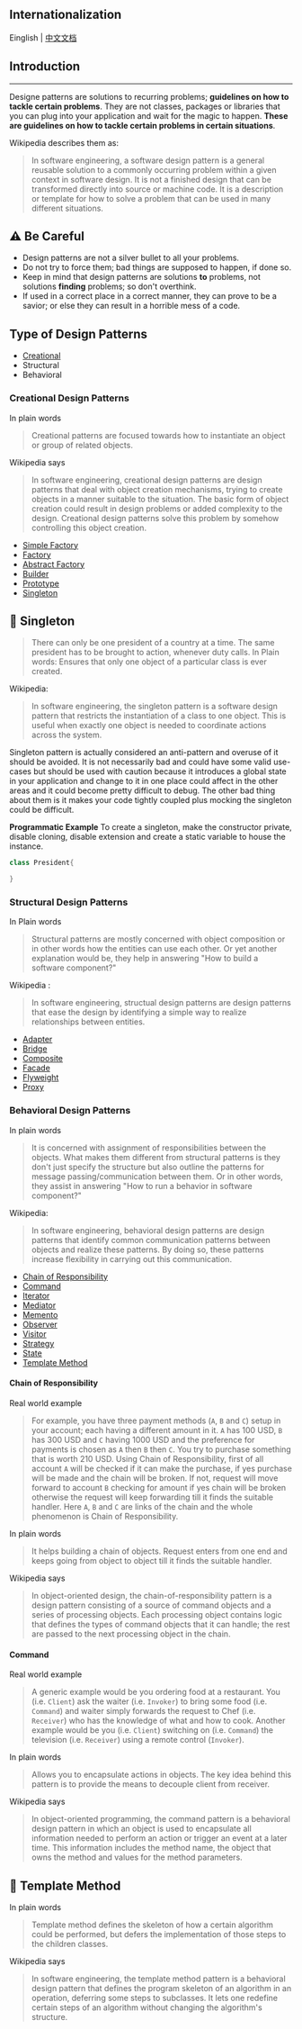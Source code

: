 ## Internationalization
Einglish | [中文文档](README_zh.md)

## Introduction
---
Designe patterns are solutions to recurring problems; **guidelines on how to tackle certain problems**. They are not classes, packages or libraries that you can plug into your application and wait for the magic to happen. **These are guidelines on how to tackle certain problems in certain situations**.

Wikipedia describes them as:
> In software engineering, a software design pattern is a general reusable solution to a commonly occurring problem within a given context in software design. It is not a finished design that can be transformed directly into source or machine code. It is a description or template for how to solve a problem that can be used in many different situations.

⚠️ Be Careful
-----------------
- Design patterns are not a silver bullet to all your problems.
- Do not try to force them; bad things are supposed to happen, if done so. 
- Keep in mind that design patterns are solutions **to** problems, not solutions **finding** problems; so don't overthink.
- If used in a correct place in a correct manner, they can prove to be a savior; or else they can result in a horrible mess of a code.

## Type of Design Patterns

- [Creational](#creational-design-patterns)
- Structural
- Behavioral

### Creational Design Patterns
In plain words
> Creational patterns are focused towards how to instantiate an object or group of related objects.

Wikipedia says
> In software engineering, creational design patterns are design patterns that deal with object creation mechanisms, trying to create objects in a manner suitable to the situation. The basic form of object creation could result in design problems or added complexity to the design. Creational design patterns solve this problem by somehow controlling this object creation.
- [Simple Factory]()
- [Factory]()
- [Abstract Factory]()
- [Builder]()
- [Prototype]()
- [Singleton](#singleton)


💍 Singleton
----
> There can only be one president of a country at a time. The same president has to be brought to action, whenever duty calls. In Plain words: Ensures that only one object of a particular class is ever created.

Wikipedia:
> In software engineering, the singleton pattern is a software design pattern that restricts the instantiation of a class to one object. This is useful when exactly one object is needed to coordinate actions across the system.

Singleton pattern is actually considered an anti-pattern and overuse of it should be avoided. It is not necessarily bad and could have some valid use-cases but should be used with caution because it introduces a global state in your application and change to it in one place could affect in the other areas and it could become pretty difficult to debug. The other bad thing about them is it makes your code tightly coupled plus mocking the singleton could be difficult.

**Programmatic Example**
To create a singleton, make the constructor private, disable cloning, disable extension and create a static variable to house the instance.

```c++
class President{

}

```


### Structural Design Patterns

In Plain words
> Structural patterns are mostly concerned with object composition or in other words how the entities can use each other. Or yet another explanation would be, they help in answering "How to build a software component?"

Wikipedia :
> In software engineering, structual design patterns are design patterns that ease the design by identifying a simple way to realize relationships between entities.

- [Adapter]()
- [Bridge]()
- [Composite]()
- [Facade]()
- [Flyweight]()
- [Proxy]()



### Behavioral Design Patterns
In plain words
>It is concerned with assignment of responsibilities between the objects. What makes them different from structural patterns is they don't just specify the structure but also outline the patterns for message passing/communication between them. Or in other words, they assist in answering "How to run a behavior in software component?"

Wikipedia:
>In software engineering, behavioral design patterns are design patterns that identify common communication patterns between objects and realize these patterns. By doing so, these patterns increase flexibility in carrying out this communication.

- [Chain of Responsibility](#chain-of-responsibility)
- [Command](#command)
- [Iterator]()
- [Mediator]()
- [Memento]()
- [Observer]()
- [Visitor]()
- [Strategy]()
- [State]()
- [Template Method](#template-method)



#### Chain of Responsibility
Real world example
> For example, you have three payment methods (`A`, `B` and `C`) setup in your account; each having a different amount in it. `A` has 100 USD, `B` has 300 USD and `C` having 1000 USD and the preference for payments is chosen as `A` then `B` then `C`. You try to purchase something that is worth 210 USD. Using Chain of Responsibility, first of all account `A` will be checked if it can make the purchase, if yes purchase will be made and the chain will be broken. If not, request will move forward to account `B` checking for amount if yes chain will be broken otherwise the request will keep forwarding till it finds the suitable handler. Here `A`, `B` and `C` are links of the chain and the whole phenomenon is Chain of Responsibility.

In plain words
> It helps building a chain of objects. Request enters from one end and keeps going from object to object till it finds the suitable handler.

Wikipedia says
> In object-oriented design, the chain-of-responsibility pattern is a design pattern consisting of a source of command objects and a series of processing objects. Each processing object contains logic that defines the types of command objects that it can handle; the rest are passed to the next processing object in the chain.

#### Command
Real world example
> A generic example would be you ordering food at a restaurant. You (i.e. `Client`) ask the waiter (i.e. `Invoker`) to bring some food (i.e. `Command`) and waiter simply forwards the request to Chef (i.e. `Receiver`) who has the knowledge of what and how to cook.
> Another example would be you (i.e. `Client`) switching on (i.e. `Command`) the television (i.e. `Receiver`) using a remote control (`Invoker`).

In plain words
> Allows you to encapsulate actions in objects. The key idea behind this pattern is to provide the means to decouple client from receiver.

Wikipedia says
> In object-oriented programming, the command pattern is a behavioral design pattern in which an object is used to encapsulate all information needed to perform an action or trigger an event at a later time. This information includes the method name, the object that owns the method and values for the method parameters.

#### 

📒 Template Method
---
In plain words
> Template method defines the skeleton of how a certain algorithm could be performed, but defers the implementation of those steps to the children classes.

Wikipedia says
> In software engineering, the template method pattern is a behavioral design pattern that defines the program skeleton of an algorithm in an operation, deferring some steps to subclasses. It lets one redefine certain steps of an algorithm without changing the algorithm's structure.
